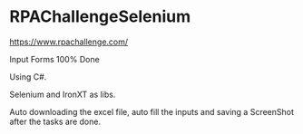 # RPAChallengeSelenium

https://www.rpachallenge.com/

Input Forms 100% Done

Using C#.

Selenium and IronXT as libs.

Auto downloading the excel file, auto fill the inputs and saving a ScreenShot after the tasks are done.
